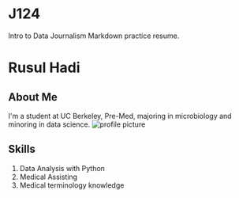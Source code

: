# J124
Intro to Data Journalism Markdown practice resume.
# Rusul Hadi
## About Me
I'm a student at UC Berkeley, Pre-Med, majoring in microbiology and minoring in data science. 
![profile picture](https://github.com/rusulh/J124/assets/140214843/a032b442-92bb-47fe-b0e3-a08a1c316548)
## Skills
1. Data Analysis with Python
2. Medical Assisting 
3. Medical terminology knowledge
